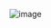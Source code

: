 ![image](https://user-images.githubusercontent.com/44761289/146637330-9ed874ad-14f9-4f82-a210-c626ae00e043.png)
